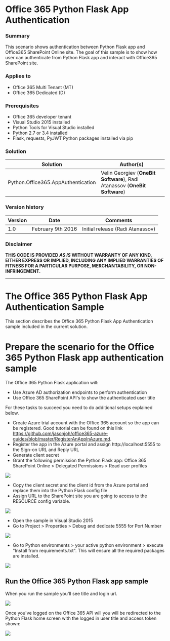 # Office 365 Python Flask App Authentication #

### Summary ###
This scenario shows authentication between Python Flask app and Office365 SharePoint Online site. The goal of this sample is to show how user can authenticate from Python Flask app and interact with Office365 SharePoint site.

### Applies to ###
- Office 365 Multi Tenant (MT)
- Office 365 Dedicated (D)

### Prerequisites ###
- Office 365 developer tenant
- Visual Studio 2015 installed
- Python Tools for Visual Studio installed
- Python 2.7 or 3.4 installed
- Flask, requests, PyJWT Python packages installed via pip

### Solution ###
Solution | Author(s)
---------|----------
Python.Office365.AppAuthentication | Velin Georgiev (**OneBit Software**), Radi Atanassov (**OneBit Software**)

### Version history ###
Version  | Date | Comments
---------| -----| --------
1.0  | February 9th 2016 | Initial release (Radi Atanassov)

### Disclaimer ###
**THIS CODE IS PROVIDED *AS IS* WITHOUT WARRANTY OF ANY KIND, EITHER EXPRESS OR IMPLIED, INCLUDING ANY IMPLIED WARRANTIES OF FITNESS FOR A PARTICULAR PURPOSE, MERCHANTABILITY, OR NON-INFRINGEMENT.**

----------

# The Office 365 Python Flask App Authentication Sample #
This section describes the Office 365 Python Flask App Authentication sample included in the current solution.

# Prepare the scenario for the Office 365 Python Flask app authentication sample #
The Office 365 Python Flask application will:

- Use Azure AD authorization endpoints to perform authentication
- Use Office 365 SharePoint API's to show the authenticated user title

For these tasks to succeed you need to do additional setups explained below. 

- Create Azure trial account with the Office 365 account so the app can be registered. Good tutorial can be found on this link https://github.com/jasonjoh/office365-azure-guides/blob/master/RegisterAnAppInAzure.md.
- Register the app in the Azure portal and assign http://localhost:5555 to the Sign-on URL and Reply URL
- Generate client secret
- Grant the following permission the Python Flask app: Office 365 SharePoint Online > Delegated Permissions > Read user profiles

![](https://lh3.googleusercontent.com/-LxhYrbik6LQ/VrnZD-0Uf0I/AAAAAAAACaQ/jsUjHDQlmd4/s732-Ic42/office365-python-app2.PNG)

- Copy the client secret and the client id from the Azure portal and replace them into the Python Flask config file
- Assign URL to the SharePoint site you are going to access to the RESOURCE config variable.

![](https://lh3.googleusercontent.com/-ETtW5MBuOcA/VrnZDQBAxQI/AAAAAAAACaY/ppp4My1JTlE/s616-Ic42/office365-python-app-config.PNG)

- Open the sample in Visual Studio 2015
- Go to Project > Properties > Debug and dedicate 5555 for Port Number

![](https://lh3.googleusercontent.com/-M3upxeCKBN0/VrnZDSHnDoI/AAAAAAAACaA/BF4CTeKlUMs/s426-Ic42/office365-python-app-vs-config.PNG)

- Go to Python environments > your active python environment > execute "Install from requirements.txt". This will ensure all the required packages are installed.

![](https://lh3.googleusercontent.com/-At6Smrxg9DQ/VrnZD6KMvfI/AAAAAAAACaM/gcgJUATPigE/s479-Ic42/office365-python-packages.png)

## Run the Office 365 Python Flask app sample ##
When you run the sample you'll see title and login url.

![](https://lh3.googleusercontent.com/-GDdAcmYylZE/VrnZD8sVGwI/AAAAAAAACaI/1gB0jvULLBo/s438-Ic42/office365-python-app.PNG)


Once you've logged on the Office 365 API will you will be redirected to the Python Flask home screen with the logged in user title and access token shown:

![](https://lh3.googleusercontent.com/-44rsAE2uGFQ/VrnZDdJAseI/AAAAAAAACaE/70N8UX8ErIk/s569-Ic42/office365-python-app-result.PNG)
